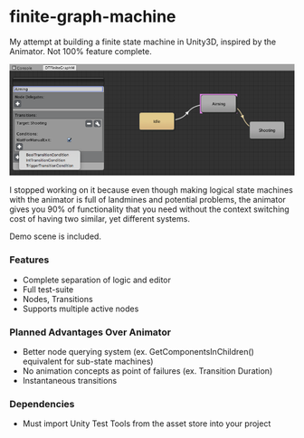 # finite-graph-machine
My attempt at building a finite state machine in Unity3D, inspired by the Animator. Not 100% feature complete.

![Editor Screenshot](./Screenshot1.png)

I stopped working on it because even though making logical state machines with the animator is full of landmines and potential problems, the animator gives you 90% of functionality that you need without the context switching cost of having two similar, yet different systems.

Demo scene is included.

### Features
* Complete separation of logic and editor
* Full test-suite
* Nodes, Transitions
* Supports multiple active nodes

### Planned Advantages Over Animator
* Better node querying system (ex. GetComponentsInChildren<T>() equivalent for sub-state machines)
* No animation concepts as point of failures (ex. Transition Duration)
* Instantaneous transitions

### Dependencies
* Must import Unity Test Tools from the asset store into your project
